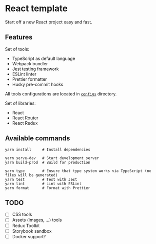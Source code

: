 # React template

Start off a new React project easy and fast.

## Features

Set of tools:

* TypeScript as default language
* Webpack bundler
* Jest testing framework
* ESLint linter
* Prettier formatter
* Husky pre-commit hooks

All tools configurations are located in [`configs`](/configs) directory.

Set of libraries:

* React
* React Router
* React Redux

## Available commands

```shell
yarn install     # Install dependencies

yarn serve-dev   # Start development server
yarn build-prod  # Build for production

yarn type        # Ensure that type system works via TypeScript (no files will be generated)
yarn test        # Test with Jest
yarn lint        # Lint with ESLint
yarn format      # Format with Prettier
```

## TODO

- [ ] CSS tools
- [ ] Assets (images, ...) tools
- [ ] Redux Toolkit
- [ ] Storybook sandbox
- [ ] Docker support?
